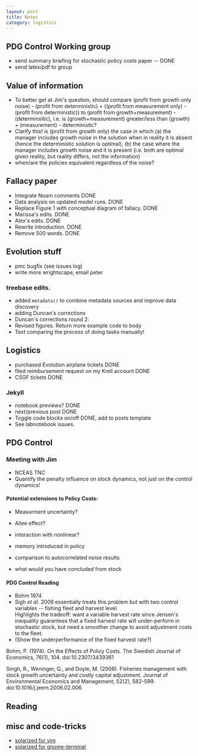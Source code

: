 ```yaml
---
layout: post
title: Notes
category: logistics
---
```



## PDG Control Working group

* send summary briefing for stochastic policy costs paper -- DONE
* send latex/pdf to group

## Value of information

- To better get at Jim's question, should compare (profit from growth only noise) - (profit from deterministic) + ((profit from measurement only) - (profit from deterministic)) to (profit from growth+measurement) - (determinsitic), i.e. is (growth+measurement) greater/less than (growth) + (measurement) - deterministic?   
- Clarify this!  is (profit from growth only) the case in which (a) the manager includes growth noise in the solution when in reality it is absent (hence the deterministic solution is optimal), (b) the case where the manager includes growth noise and it is present (i.e. both are optimal given reality, but reality differs, not the information) 
- when/are the policies equivalent regardless of the noise? 


## Fallacy paper

* Integrate Noam comments DONE
* Data analysis on updated model runs. DONE 
* Replace Figure 1 with conceptual diagram of fallacy. DONE
* Marissa's edits. DONE
* Alex's edits. DONE
* Rewrite introduction.  DONE
* Remove 500 words. DONE


## Evolution stuff

* pmc bugfix (see issues log)
* write more wrightscape, email peter

### treebase edits.  

- added `metadata()` to combine metadata sources and improve data discovery
- adding Duncan's corrections
- Duncan's corrections round 2: 
- Revised figures.  Return more example code to body
- Text comparing the process of doing tasks manually!


## Logistics

* purchased Evolution airplane tickets DONE
* filed reimbursement request on my Krell account DONE
* CSGF tickets DONE


### Jekyll 

* notebook previews? DONE
* next/previous post DONE
* Toggle code blocks on/off DONE, add to posts template
* See labnotebook issues.  

## PDG Control

### Meeting with Jim

- NCEAS TNC
- Quantify the penalty influence on stock dynamics, not just on the control dynamics!


#### Potential extensions to Policy Costs:

-  Measurment uncertainty?
-  Allee effect? 
-  interaction with nonlinear?

- memory introduced in policy
- comparison to autocorrelated noise results 
- what would you have concluded from stock 

#### PDG Control Reading

* Bohm 1974 
* Sigh _et al._ 2006 essentially treats this problem but with two control variables -- fishing fleet and harvest level.  
Highlights the tradeoff: want a variable harvest rate since Jensen's inequality guarantees that a fixed harvest rate will under-perform in stochastic stock, but need a smoother change to avoid adjustment costs to the fleet.  
* (Show the underperformance of the fixed harvest rate?)


Bohm, P. (1974). On the Effects of Policy Costs. The Swedish Journal of Economics, 76(1), 104. doi:10.2307/3439361

Singh, R., Weninger, Q., and Doyle, M. (2006). Fisheries management with stock growth uncertainty and costly capital adjustment. Journal of Environmental Economics and Management, 52(2), 582-599. doi:10.1016/j.jeem.2006.02.006


## Reading


## misc and code-tricks

- [solarized for vim](https://github.com/altercation/vim-colors-solarized)
- [solarized for gnome-terminal](https://github.com/sigurdga/gnome-terminal-colors-solarized)
